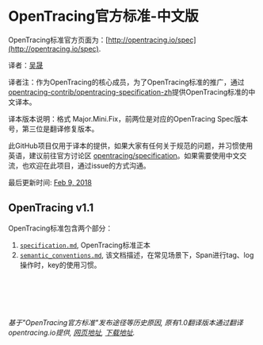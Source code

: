 # OpenTracing官方标准-中文版

OpenTracing标准官方页面为：[http://opentracing.io/spec](http://opentracing.io/spec).

译者：[吴晟](https://github.com/wu-sheng)

译者注：作为OpenTracing的核心成员，为了OpenTracing标准的推广，通过[opentracing-contrib/opentracing-specification-zh](https://github.com/opentracing-contrib/opentracing-specification-zh)提供OpenTracing标准的中文译本。

译本版本说明：格式 Major.Mini.Fix，前两位是对应的OpenTracing Spec版本号，第三位是翻译修复版本。

此GitHub项目仅用于译本的提供，如果大家有任何关于规范的问题，并习惯使用英语，建议前往官方讨论区 [opentracing/specification](https://github.com/opentracing/specification)。如果需要使用中文交流，也欢迎在此项目，通过issue的方式沟通。

最后更新时间: [Feb 9, 2018](https://github.com/opentracing/specification/commits/master)

## OpenTracing v1.1
OpenTracing标准包含两个部分：

1. [`specification.md`](./specification.md), OpenTracing标准正本
1. [`semantic_conventions.md`](./semantic_conventions.md), 该文档描述，在常见场景下，Span进行tag、log操作时，key的使用习惯。


<br/>
<br/>
<br/>
<br/>


_基于"OpenTracing官方标准"发布途径等历史原因, 原有1.0翻译版本通过翻译opentracing.io提供, [网页地址](http://opentracing.io/documentation/pages/translations.html), [下载地址](https://www.gitbook.com/download/pdf/book/wu-sheng/opentracing-io)._
